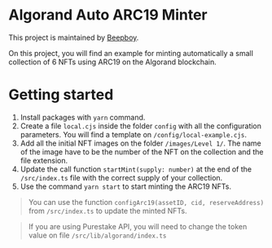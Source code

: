 # Algorand Auto ARC19 Minter

This project is maintained by [Beepboy](https://twitter.com/beepboy_).

On this project, you will find an example for minting automatically a small collection of 6 NFTs using ARC19 on the Algorand blockchain.

# Getting started

1. Install packages with `yarn` command.
2. Create a file `local.cjs` inside the folder `config` with all the configuration parameters. You will find a template on `/config/local-example.cjs`.
3. Add all the initial NFT images on the folder `/images/Level 1/`. The name of the image have to be the number of the NFT on the collection and the file extension.
4. Update the call function `startMint(supply: number)` at the end of the `/src/index.ts` file with the correct supply of your collection.
5. Use the command `yarn start` to start minting the ARC19 NFTs.

> You can use the function `configArc19(assetID, cid, reserveAddress)` from `/src/index.ts` to update the minted NFTs.

> If you are using Purestake API, you will need to change the token value on file `/src/lib/algorand/index.ts`

